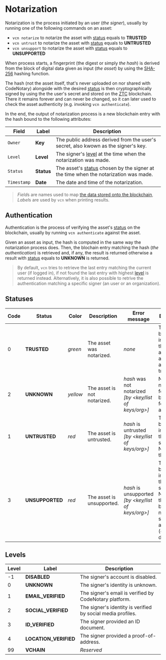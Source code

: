 # Notarization

Notarization is the process initiated by an user (*the signer*), usually by running one of the following commands on an asset:

- `vcn notarize` to notarize the asset with [status](#Statuses) equals to **TRUSTED**
- `vcn untrust` to notarize the asset with [status](#Statuses) equals to **UNTRUSTED**
- `vcn unsupport` to notarize the asset with [status](#Statuses) equals to **UNSUPPORTED**

When process starts, a fingerprint (the digest or simply *the hash*) is derived from the block of digital data given as input (*the asset*) by using the [SHA-256](https://en.wikipedia.org/wiki/SHA-2) hashing function.

The hash (not the asset itself, that's never uploaded on nor shared with CodeNotary) alongside with the desired [status](#Statuses) is then cryptographically signed by using the the user's secret and stored on the [ZTC](https://zerotrustconsortium.org/) blockchain. There it remains forever and can never be changed, so it can later used to check the asset authenticity (e.g. invoking `vcn authenticate`).

In the end, the output of notarization process is a new blockchain entry with the hash bound to the following attributes:

Field | Label | Description 
------------ | ------------- | ------------- 
`Owner` | **Key** | The public address derived from the user's secret, also kwown as the signer's key.
`Level` | **Level** | The signer's [level](#Levels) at the time when the notarization was made.
`Status` | **Status** | The asset's [status](#Statuses) chosen by the signer at the time when the notarization was made.
`Timestamp` | **Date** | The date and time of the notarization.
> *Field*s are names used to map [the data stored onto the blockchain](https://github.com/vchain-us/vcn/blob/0.5.0/pkg/api/verify.go#L26), *Label*s are used by `vcn` when printing results.

## Authentication

Authentication is the process of verifying the asset's [status](#Statuses) on the blockchain, usually by running `vcn authenticate` against the asset.

Given an asset as input, the hash is computed in the same way the notarization process does. Then, the blochain entry matching the hash (*the authentication*) is retrieved and, if any, the result is returned otherwise a result with [status](#Statuses) equals to **UNKNOWN** is returned.

> By default, `vcn` tries to retrieve the last entry matching the current user (if logged in), if not found the last entry with highest [level](#Levels) is returned instead. Alternatively, it is also possible to retrive the authentication matching a specific signer (an user or an organization). 

## Statuses

Code | Status | Color | Description | Error message | Explanation
------------ | ------------- | ------------- | ------------ | ------------- | -------------
0 | **TRUSTED** | *green* | The asset was notarized. | *none* | The blockchain indicates that the asset is authentic and signer trusts it.
2 | **UNKNOWN** | *yellow* | The asset is not notarized. | *hash* was not notarized *[by <key/list of keys/org>]* | No notarization found on the blockchain for the asset.
1 | **UNTRUSTED** | *red* | The asset is untrusted. | *hash* is untrusted *[by <key/list of keys/org>]* | The  blockchain indicates that the signer DOES NOT trust the asset.
3 | **UNSUPPORTED** | *red* | The asset is unsupported. | *hash* is unsupported *[by <key/list of keys/org>]* | The blockchain indicates that the signer DOES NOT trust the asset because it is not supported anymore (eg. deprecated).

## Levels

Level | Label | Description 
------------ | ------------- | ------------- 
-1 | **DISABLED** | The signer's account is disabled.
0 | **UNKNOWN** | The signer's identity is unknown.
1 | **EMAIL_VERIFIED** | The signer's email is verified by CodeNotary platform.
2 | **SOCIAL_VERIFIED** | The signer's identity is verified by social media profiles.
3 | **ID_VERIFIED** | The signer provided an ID document.
4 | **LOCATION_VERIFIED** | The signer provided a proof-of-address.
99 | **VCHAIN** | *Reserved*
